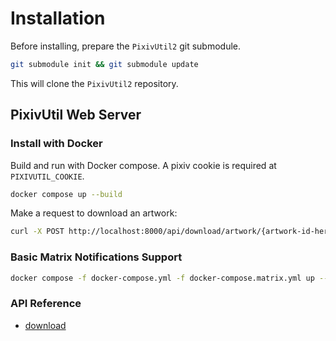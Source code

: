 # Installation

Before installing, prepare the `PixivUtil2` git submodule.
```sh
git submodule init && git submodule update
```
This will clone the `PixivUtil2` repository.

## PixivUtil Web Server

### Install with Docker
Build and run with Docker compose. A pixiv cookie is required at `PIXIVUTIL_COOKIE`.
```sh
docker compose up --build
```
Make a request to download an artwork:
```sh
curl -X POST http://localhost:8000/api/download/artwork/{artwork-id-here}
```

### Basic Matrix Notifications Support
```sh
docker compose -f docker-compose.yml -f docker-compose.matrix.yml up --build
```

### API Reference

- [download](/docs/api/download.md)